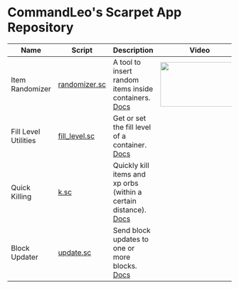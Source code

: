 # CommandLeo's Scarpet App Repository

Name|Script|Description|Video
---|---|---|---
Item Randomizer|[randomizer.sc](https://raw.githubusercontent.com/CommandLeo/scarpet/main/randomizer.sc)|A tool to insert random items inside containers. [Docs](https://github.com/CommandLeo/scarpet/wiki/Item-Randomizer)|[<img src="https://img.youtube.com/vi/EuKzIyFd44Y/mqdefault.jpg" width="177" height="100">](https://youtu.be/EuKzIyFd44Y)
Fill Level Utilities|[fill_level.sc](https://raw.githubusercontent.com/CommandLeo/scarpet/main/fill_level.sc)|Get or set the fill level of a container. [Docs](https://github.com/CommandLeo/scarpet/wiki/Fill-Level-Utilities)
Quick Killing|[k.sc](https://raw.githubusercontent.com/CommandLeo/scarpet/main/k.sc)|Quickly kill items and xp orbs (within a certain distance). [Docs](https://github.com/CommandLeo/scarpet/wiki/Quick-Killing)
Block Updater|[update.sc](https://raw.githubusercontent.com/CommandLeo/scarpet/main/update.sc)|Send block updates to one or more blocks. [Docs](https://github.com/CommandLeo/scarpet/wiki/Block-Updater)
